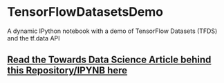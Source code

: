 # TensorFlowDatasetsDemo
A dynamic IPython notebook with a demo of TensorFlow Datasets (TFDS) and the tf.data API           
## [Read the Towards Data Science Article behind this Repository/IPYNB here](https://towardsdatascience.com/youre-importing-data-wrong-c171f52eea00)

